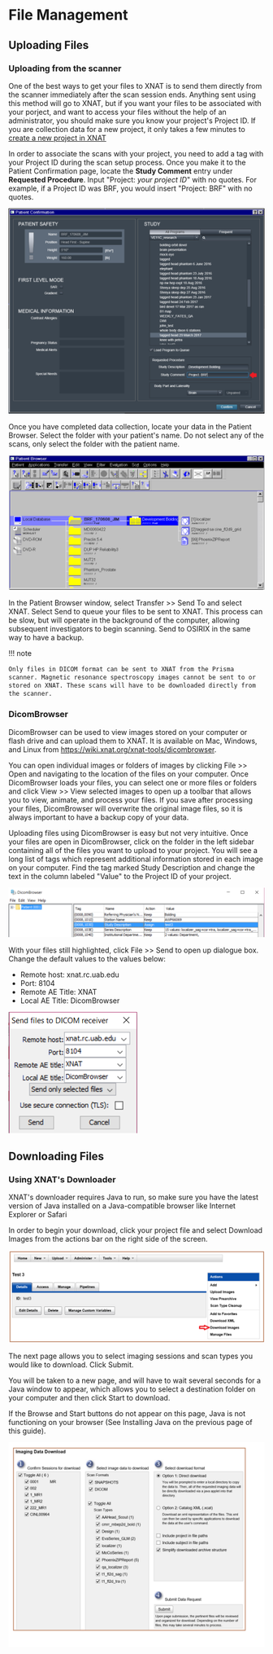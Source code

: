 # File Management

## Uploading Files

### Uploading from the scanner

One of the best ways to get your files to XNAT is to send them directly from the scanner immediately after the scan session ends. Anything sent using this method will go to XNAT, but if you want your files to be associated with your porject, and want to access your files without the help of an administrator, you should make sure you know your project's Project ID. If you are collection data for a new project, it only takes a few minutes to [create a new project in XNAT](projects.md#creating-a-new-project)

In order to associate the scans with your project, you need to add a tag with your Project ID during the scan setup process. Once you make it to the Patient Confirmation page, locate the **Study Comment** entry under **Requested Procedure**. Input "Project: *your project ID*" with no quotes. For example, if a Project ID was BRF, you would insert "Project: BRF" with no quotes.

![! Study Comments ><](images/study-comments.png)

Once you have completed data collection, locate your data in the Patient Browser. Select the folder with your patient's name. Do not select any of the scans, only select the folder with the patient name.

![! Patient Browser ><](images/patient-browser.png)

In the Patient Browser window, select Transfer >> Send To and select XNAT. Select Send to queue your files to be sent to XNAT. This process can be slow, but will operate in the background of the computer, allowing subsequent investigators to begin scanning. Send to OSIRIX in the same way to have a  backup.

<!-- markdownlint-disable MD046 -->
!!! note

    Only files in DICOM format can be sent to XNAT from the Prisma scanner. Magnetic resonance spectroscopy images cannot be sent to or stored on XNAT. These scans will have to be downloaded directly from the scanner.
<!-- markdownlint-enable MD046 -->

### DicomBrowser

DicomBrowser can be used to view images stored on your computer or flash drive and can upload them to XNAT. It is available on Mac, Windows, and Linux from <https://wiki.xnat.org/xnat-tools/dicombrowser>.

You can open individual images or folders of images by clicking File >> Open and navigating to the location of the files on your computer. Once DicomBrowser loads your files, you can select one or more files or folders and click View >> View selected images to open up a toolbar that allows you to view, animate, and process your files. If you save after processing your files, DicomBrowser will overwrite the original image files, so it is always important to have a backup copy of your data.

Uploading files using DicomBrowser is easy but not very intuitive. Once your files are open in DicomBrowser, click on the folder in the left sidebar containing all of the files you want to upload to your project. You will see a long list of tags which represent additional information stored in each image on your computer. Find the tag marked Study Description and change the text in the column labeled "Value" to the Project ID of your project.

![! Change Study Description ><](images/change-study-description.png)

With your files still highlighted, click File \>\> Send to open up dialogue box. Change the default values to the values below:

- Remote host: xnat.rc.uab.edu
- Port: 8104
- Remote AE Title: XNAT
- Local AE Title: DicomBrowser

![! Send DicomBrowser ><](images/send-dicombrowser.png)

## Downloading Files

### Using XNAT's Downloader

XNAT's downloader requires Java to run, so make sure you have the latest version of Java installed on a Java-compatible browser like Internet Explorer or Safari

In order to begin your download, click your project file and select Download Images from the actions bar on the right side of the screen.

![! XNAT Downloader ><](images/xnat-downloader-selection.png)

The next page allows you to select imaging sessions and scan types you would like to download. Click Submit.

You will be taken to a new page, and will have to wait several seconds for a Java window to appear, which allows you to select a destination folder on your computer and then click Start to download.

If the Browse and Start buttons do not appear on this page, Java is not functioning on your browser (See Installing Java on the previous page of this guide).

![! Select Images ><](images/select-images.png)
